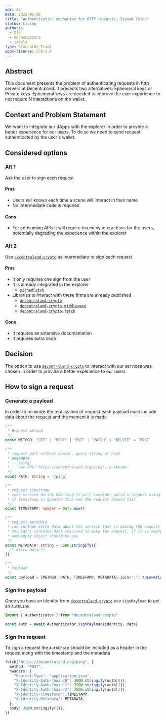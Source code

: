 ```yaml
---
adr: 44
date: 2022-01-26
title: "Authentication mechanism for HTTP requests: Signed Fetch"
status: Living
authors:
  - 2fd
  - nachomazzara
  - cazala
type: Standards Track
spdx-license: CC0-1.0
---
```


## Abstract

This document presents the problem of authenticating requests in http servers at Decentraland. It presents two alternatives: Ephemeral keys or Private keys. Ephemeral keys are decided to improve the user experience to not require N interactions on the wallet.

## Context and Problem Statement

We want to integrate our dApps with the explorer in order to provide a better experience for our users. To do so we need to send request authenticated by the user's wallet.

## Considered options

### Alt 1

Ask the user to sign each request

#### Pros

- Users will known each time a scene will interact in their name
- No intermediate code is required

#### Cons

- For consuming APIs it will require too many interactions for the users, potentially degrading the experience within the explorer

### Alt 2

Use [`decentraland-crypto`](https://github.com/decentraland/decentraland-crypto) as intermediary to sign each request

#### Pros

- It only requires one sign from the user
- It is already integrated in the explorer
  - [`signedFetch`](https://docs.decentraland.org/development-guide/network-connections/#signed-requests)
- Libraries to interact with these firms are already published
  - [`decentraland-crypto`](https://github.com/decentraland/decentraland-crypto)
  - [`decentraland-crypto-middleware`](https://github.com/decentraland/decentraland-crypto-middleware)
  - [`decentraland-crypto-fetch`](https://github.com/decentraland/decentraland-crypto-fetch)

#### Cons

- It requires an extensive documentation
- It requires extra code

## Decision

The option to use [`decentraland-crypto`](https://github.com/decentraland/decentraland-crypto) to interact with our services was chosen in order to provide a better experience to our users

## How to sign a request

### Generate a payload

In order to minimize the reutilization of request each payload must include data about the request and the moment it is made

```typescript
/**
 * Request method
 */
const METHOD: "GET" | "POST" | "PUT" | "PATCH" | "DELETE" = `POST`

/**
 * request path without domain, query string or hash
 * @example
 * - `/ping`
 * - `new URL('https://decentraland.org/ping').pathname`
 */
const PATH: string = `/ping`

/**
 * request timestamp
 * each service decide how long it will consider valid a request using this timestamp,
 * if timestamp is greater than now the request should fail
 */
const TIMESTAMP: number = Date.now()

/**
 * request metadata
 * can include extra data about the service that is making the request
 * shouldn't contains data required to make the request, if it is empty
 * and empty object should be use
 */
const METADATA: string = JSON.stringify({
  /* extra data */
})

/**
 * Payload
 */
const payload = [METHOD, PATH, TIMESTAMP, METADATA].join(":").toLowerCase()
```

### Sign the payload

Once you have an Identity from [`decentraland-crypto`](https://github.com/decentraland/decentraland-crypto) use `signPayload` to get an `AuthLink`

```typescript
import { Authenticator } from "decentraland-crypto"

const auth = await Authenticator.signPayload(identity, data)
```

### Sign the request

To sign a request the `AuthChain` should be included as a header in the request along with the timestamp and the metadata

```typescript
fetch("https://decentraland.org/ping", {
  method: "POST",
  headers: {
    "Content-Type": "application/json",
    "X-Identity-Auth-Chain-0": JSON.stringify(auth[0]),
    "X-Identity-Auth-Chain-1": JSON.stringify(auth[1]),
    "X-Identity-Auth-Chain-2": JSON.stringify(auth[2]),
    "X-Identity-Timestamp": TIMESTAMP,
    "X-Identity-Metadata": METADATA,
  },
  body: JSON.stringify({}),
})
```
